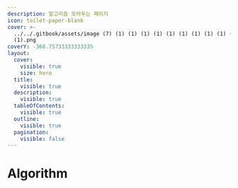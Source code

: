 ```yaml
---
description: 알고리즘 모아두는 페이지
icon: toilet-paper-blank
cover: >-
  ../../.gitbook/assets/image (7) (1) (1) (1) (1) (1) (1) (1) (1) (1) (1) (1)
  (1).png
coverY: -368.75733333333335
layout:
  cover:
    visible: true
    size: hero
  title:
    visible: true
  description:
    visible: true
  tableOfContents:
    visible: true
  outline:
    visible: true
  pagination:
    visible: false
---
```


# Algorithm

